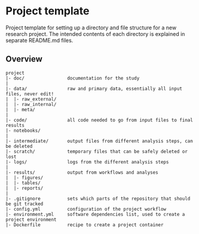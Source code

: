 # Project template

Project template for setting up a directory and file structure for a new research project.
The intended contents of each directory is explained in separate README.md files.

## Overview

```
project
|- doc/                documentation for the study
|
|- data/               raw and primary data, essentially all input files, never edit!
|  |- raw_external/
|  |- raw_internal/
|  |- meta/
|
|- code/               all code needed to go from input files to final results
|- notebooks/
|
|- intermediate/       output files from different analysis steps, can be deleted
|- scratch/            temporary files that can be safely deleted or lost
|- logs/               logs from the different analysis steps
|
|- results/            output from workflows and analyses
|  |- figures/
|  |- tables/
|  |- reports/
|
|- .gitignore          sets which parts of the repository that should be git tracked
|- config.yml          configuration of the project workflow
|- environment.yml     software dependencies list, used to create a project environment
|- Dockerfile          recipe to create a project container
```
